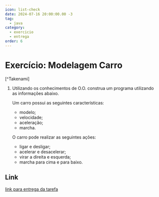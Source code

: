 ```yaml
---
icon: list-check
date: 2024-07-16 20:00:00.00 -3
tag:
  - java
category:
  - exercicio
  - entrega
order: 6
---
```


# Exercício: Modelagem Carro

[^Takenami]


1. Utilizando os conhecimentos de O.O. construa um programa utilizando as informações abaixo. 
    
    Um carro possui as seguintes características:
    - modelo;
    - velocidade;
    - aceleração;
    - marcha.

    O carro pode realizar as seguintes ações:
    
    - ligar e desligar;
    - acelerar e desacelerar;
    - virar a direita e esquerda;
    - marcha para cima e para baixo.

## Link

[link para entrega da tarefa]()

<!-- @include: ../../../includes/bib.md -->